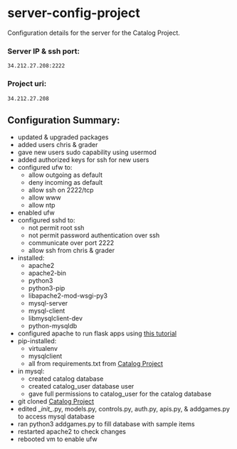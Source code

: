 # server-config-project
Configuration details for the server for the Catalog Project.

### Server IP & ssh port:

    34.212.27.208:2222

### Project uri:

    34.212.27.208
    
## Configuration Summary:
- updated & upgraded packages
- added users chris & grader
- gave new users sudo capability using usermod
- added authorized keys for ssh for new users
- configured ufw to:
    - allow outgoing as default 
    - deny incoming as default
    - allow ssh on 2222/tcp
    - allow www
    - allow ntp
- enabled ufw
- configured sshd to:
    - not permit root ssh
    - not permit password authentication over ssh
    - communicate over port 2222
    - allow ssh from chris & grader
- installed:
    - apache2
    - apache2-bin
    - python3
    - python3-pip
    - libapache2-mod-wsgi-py3
    - mysql-server
    - mysql-client
    - libmysqlclient-dev
    - python-mysqldb
- configured apache to run flask apps using [this tutorial](https://www.digitalocean.com/community/tutorials/how-to-deploy-a-flask-application-on-an-ubuntu-vps)
- pip-installed:
    - virtualenv
    - mysqlclient
    - all from requirements.txt from [Catalog Project](https://github.com/satetheus/CatalogProject)
- in mysql:
    - created catalog database
    - created catalog_user database user
    - gave full permissions to catalog_user for the catalog database
- git cloned [Catalog Project](https://github.com/satetheus/CatalogProject)
- edited \__init\__.py, models.py, controls.py, auth.py, apis.py, & addgames.py to access mysql database
- ran python3 addgames.py to fill database with sample items
- restarted apache2 to check changes
- rebooted vm to enable ufw
